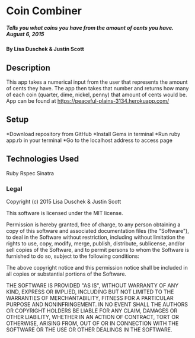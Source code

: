 # Coin Combiner

##### Tells you what coins you have from the amount of cents you have. August 6, 2015

#### By Lisa Duschek & Justin Scott

## Description

This app takes a numerical input from the user that represents the amount of cents they have. The app then takes that number and returns how many of each coin (quarter, dime, nickel, penny) that amount of cents would be. App can be found at https://peaceful-plains-3134.herokuapp.com/

## Setup

*Download repository from GitHub
*Install Gems in terminal
*Run ruby app.rb in your terminal
*Go to the localhost address to access page

## Technologies Used

Ruby
Rspec
Sinatra

### Legal

Copyright (c) 2015 Lisa Duschek & Justin Scott

This software is licensed under the MIT license.

Permission is hereby granted, free of charge, to any person obtaining a copy
of this software and associated documentation files (the "Software"), to deal
in the Software without restriction, including without limitation the rights
to use, copy, modify, merge, publish, distribute, sublicense, and/or sell
copies of the Software, and to permit persons to whom the Software is
furnished to do so, subject to the following conditions:

The above copyright notice and this permission notice shall be included in
all copies or substantial portions of the Software.

THE SOFTWARE IS PROVIDED "AS IS", WITHOUT WARRANTY OF ANY KIND, EXPRESS OR
IMPLIED, INCLUDING BUT NOT LIMITED TO THE WARRANTIES OF MERCHANTABILITY,
FITNESS FOR A PARTICULAR PURPOSE AND NONINFRINGEMENT. IN NO EVENT SHALL THE
AUTHORS OR COPYRIGHT HOLDERS BE LIABLE FOR ANY CLAIM, DAMAGES OR OTHER
LIABILITY, WHETHER IN AN ACTION OF CONTRACT, TORT OR OTHERWISE, ARISING FROM,
OUT OF OR IN CONNECTION WITH THE SOFTWARE OR THE USE OR OTHER DEALINGS IN
THE SOFTWARE.

